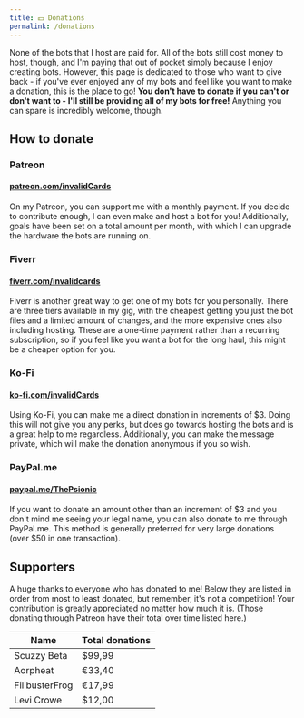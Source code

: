 ```yaml
---
title: 💵 Donations
permalink: /donations
---
```


None of the bots that I host are paid for. All of the bots still cost money to host, though, and I'm paying that out of pocket simply because I enjoy creating bots. However, this page is dedicated to those who want to give back - if you've ever enjoyed any of my bots and feel like you want to make a donation, this is the place to go! **You don't have to donate if you can't or don't want to - I'll still be providing all of my bots for free!** Anything you can spare is incredibly welcome, though.

## How to donate
### Patreon
#### [patreon.com/invalidCards](https://patreon.com/invalidCards)
On my Patreon, you can support me with a monthly payment. If you decide to contribute enough, I can even make and host a bot for you! Additionally, goals have been set on a total amount per month, with which I can upgrade the hardware the bots are running on.

### Fiverr
#### [fiverr.com/invalidcards](https://fiverr.com/invalidcards)
Fiverr is another great way to get one of my bots for you personally. There are three tiers available in my gig, with the cheapest getting you just the bot files and a limited amount of changes, and the more expensive ones also including hosting. These are a one-time payment rather than a recurring subscription, so if you feel like you want a bot for the long haul, this might be a cheaper option for you.

### Ko-Fi
#### [ko-fi.com/invalidCards](https://ko-fi.com/invalidCards)
Using Ko-Fi, you can make me a direct donation in increments of $3. Doing this will not give you any perks, but does go towards hosting the bots and is a great help to me regardless. Additionally, you can make the message private, which will make the donation anonymous if you so wish.

### PayPal.me
#### [paypal.me/ThePsionic](https://paypal.me/ThePsionic)
If you want to donate an amount other than an increment of $3 and you don't mind me seeing your legal name, you can also donate to me through PayPal.me. This method is generally preferred for very large donations (over $50 in one transaction).

## Supporters
A huge thanks to everyone who has donated to me! Below they are listed in order from most to least donated, but remember, it's not a competition! Your contribution is greatly appreciated no matter how much it is. (Those donating through Patreon have their total over time listed here.)

Name           | Total donations
---------------|----------------
Scuzzy Beta    | $99,99
Aorpheat       | €33,40
FilibusterFrog | €17,99
Levi Crowe     | $12,00